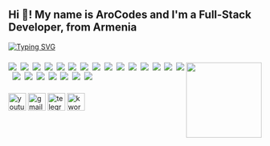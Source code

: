 <h2 align="left">Hi 👋! My name is AroCodes and I'm a Full-Stack Developer, from Armenia</h2>
<a href="https://git.io/typing-svg"><img src="https://readme-typing-svg.demolab.com?font=Cascadia+Code&weight=500&size=26&pause=1000&color=62C1CA&width=435&height=40&lines=Full-Stack+Developer;Official+AroCodes" alt="Typing SVG" /></a>

###

<img align="right" height="150" src="https://yt3.ggpht.com/Rm8qvuCb1HKcdroNZFDKdGoaiEEuGwFIB4n1j-CL7s7MaBVfKugZwg2RI3RBEBLAS6r85zuBxA=s176-c-k-c0x00ffffff-no-rj-mo"  />

###

<div align="left">
<img src="https://img.shields.io/badge/HTML-%23E34F26.svg?logo=html5&logoColor=white"> 
<img src="https://img.shields.io/badge/CSS-1572B6?logo=css3&logoColor=fff"> 
<img src="https://img.shields.io/badge/JavaScript-F7DF1E?logo=javascript&logoColor=000"> 
<img src="https://img.shields.io/badge/React.js-61DAFB?logo=react&logoColor=black"> 
<img src="https://img.shields.io/badge/Next.js-black?logo=next.js&logoColor=white"> 
<img src="https://img.shields.io/badge/Node.js-6DA55F?logo=node.js&logoColor=white"> 
<img src="https://img.shields.io/badge/Express.js-6ab0be?logo=express&logoColor=white"> 
<img src="https://img.shields.io/badge/TypeScript-3178C6?logo=typescript&logoColor=fff"> 
<img src="https://img.shields.io/badge/PHP-5a6499?logo=PHP&logoColor=fff"> 
<img src="https://img.shields.io/badge/Electron.js-e0f9fd?logo=electron&logoColor=black"> 
<img src="https://img.shields.io/badge/Vite-646CFF?logo=vite&logoColor=fff"> 
<img src="https://img.shields.io/badge/Hostinger-673DE6?logo=hostinger&logoColor=fff"> 
<img src="https://img.shields.io/badge/Cloudflare-F38020?logo=Cloudflare&logoColor=white"> 
<img src="https://img.shields.io/badge/Google%20Cloud-%234285F4.svg?logo=google-cloud&logoColor=white"> 
<img src="https://img.shields.io/badge/Vercel-%23000000.svg?logo=vercel&logoColor=white"> 
<img src="https://img.shields.io/badge/Firebase-039BE5?logo=Firebase&logoColor=white"> 
<img src="https://img.shields.io/badge/MySQL-4479A1?logo=mysql&logoColor=fff"> 
<img src="https://img.shields.io/badge/MongoDB-%234ea94b.svg?logo=mongodb&logoColor=white"> 
<img src="https://img.shields.io/badge/ChatGPT-74aa9c?logo=openai&logoColor=white"> 
<img src="https://img.shields.io/badge/npm-CB3837?logo=npm&logoColor=fff"> 
<img src="https://img.shields.io/badge/pnpm-F69220?logo=pnpm&logoColor=fff"> 
<img src="https://img.shields.io/badge/Yarn-2C8EBB?logo=yarn&logoColor=fff"> 
</div>

###

<div align="left">
  <a href="https://www.youtube.com/@Official_AroCodes"><img src="https://img.shields.io/static/v1?message=Youtube&logo=youtube&label=&color=FF0000&logoColor=white&labelColor=&style=for-the-badge" height="35" alt="youtube logo"  /></a>
  <a href="mailto:arocodes@gmail.com"><img src="https://img.shields.io/static/v1?message=Gmail&logo=gmail&label=&color=D14836&logoColor=white&labelColor=&style=for-the-badge" height="35" alt="gmail logo"  /></a>
  <a href="https://t.me/arocodes_dev"><img src="https://img.shields.io/static/v1?message=Telegram&logo=telegram&label=&color=2CA5E0&logoColor=white&labelColor=&style=for-the-badge" height="35" alt="telegram logo"  /></a>
  <a href="https://t.me/arocodes_dev"><img src="https://img.shields.io/static/v1?message=Kwork&logo=kwork&label=&color=ffa800&logoColor=white&labelColor=&style=for-the-badge" height="35" alt="kwork"  /></a>
</div>

###

